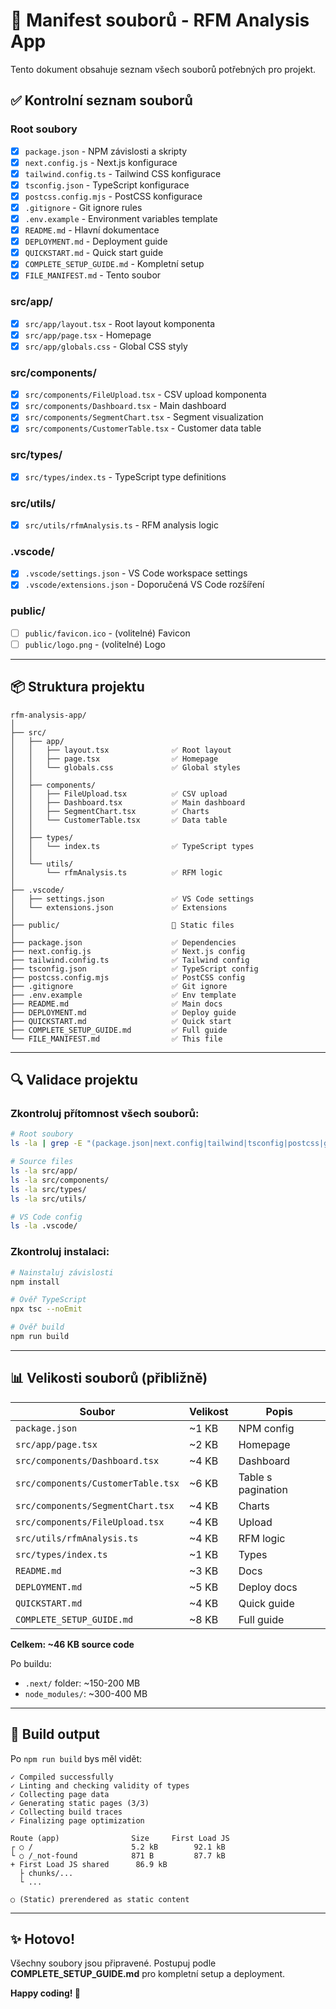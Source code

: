 # 📄 Manifest souborů - RFM Analysis App

Tento dokument obsahuje seznam všech souborů potřebných pro projekt.

## ✅ Kontrolní seznam souborů

### Root soubory

- [x] `package.json` - NPM závislosti a skripty
- [x] `next.config.js` - Next.js konfigurace
- [x] `tailwind.config.ts` - Tailwind CSS konfigurace
- [x] `tsconfig.json` - TypeScript konfigurace
- [x] `postcss.config.mjs` - PostCSS konfigurace
- [x] `.gitignore` - Git ignore rules
- [x] `.env.example` - Environment variables template
- [x] `README.md` - Hlavní dokumentace
- [x] `DEPLOYMENT.md` - Deployment guide
- [x] `QUICKSTART.md` - Quick start guide
- [x] `COMPLETE_SETUP_GUIDE.md` - Kompletní setup
- [x] `FILE_MANIFEST.md` - Tento soubor

### src/app/

- [x] `src/app/layout.tsx` - Root layout komponenta
- [x] `src/app/page.tsx` - Homepage
- [x] `src/app/globals.css` - Global CSS styly

### src/components/

- [x] `src/components/FileUpload.tsx` - CSV upload komponenta
- [x] `src/components/Dashboard.tsx` - Main dashboard
- [x] `src/components/SegmentChart.tsx` - Segment visualization
- [x] `src/components/CustomerTable.tsx` - Customer data table

### src/types/

- [x] `src/types/index.ts` - TypeScript type definitions

### src/utils/

- [x] `src/utils/rfmAnalysis.ts` - RFM analysis logic

### .vscode/

- [x] `.vscode/settings.json` - VS Code workspace settings
- [x] `.vscode/extensions.json` - Doporučená VS Code rozšíření

### public/

- [ ] `public/favicon.ico` - (volitelné) Favicon
- [ ] `public/logo.png` - (volitelné) Logo

---

## 📦 Struktura projektu

```
rfm-analysis-app/
│
├── src/
│   ├── app/
│   │   ├── layout.tsx              ✅ Root layout
│   │   ├── page.tsx                ✅ Homepage
│   │   └── globals.css             ✅ Global styles
│   │
│   ├── components/
│   │   ├── FileUpload.tsx          ✅ CSV upload
│   │   ├── Dashboard.tsx           ✅ Main dashboard
│   │   ├── SegmentChart.tsx        ✅ Charts
│   │   └── CustomerTable.tsx       ✅ Data table
│   │
│   ├── types/
│   │   └── index.ts                ✅ TypeScript types
│   │
│   └── utils/
│       └── rfmAnalysis.ts          ✅ RFM logic
│
├── .vscode/
│   ├── settings.json               ✅ VS Code settings
│   └── extensions.json             ✅ Extensions
│
├── public/                         📁 Static files
│
├── package.json                    ✅ Dependencies
├── next.config.js                  ✅ Next.js config
├── tailwind.config.ts              ✅ Tailwind config
├── tsconfig.json                   ✅ TypeScript config
├── postcss.config.mjs              ✅ PostCSS config
├── .gitignore                      ✅ Git ignore
├── .env.example                    ✅ Env template
├── README.md                       ✅ Main docs
├── DEPLOYMENT.md                   ✅ Deploy guide
├── QUICKSTART.md                   ✅ Quick start
├── COMPLETE_SETUP_GUIDE.md         ✅ Full guide
└── FILE_MANIFEST.md                ✅ This file
```

---

## 🔍 Validace projektu

### Zkontroluj přítomnost všech souborů:

```bash
# Root soubory
ls -la | grep -E "(package.json|next.config|tailwind|tsconfig|postcss|gitignore|env.example|README|DEPLOYMENT|QUICKSTART)"

# Source files
ls -la src/app/
ls -la src/components/
ls -la src/types/
ls -la src/utils/

# VS Code config
ls -la .vscode/
```

### Zkontroluj instalaci:

```bash
# Nainstaluj závislosti
npm install

# Ověř TypeScript
npx tsc --noEmit

# Ověř build
npm run build
```

---

## 📊 Velikosti souborů (přibližně)

| Soubor | Velikost | Popis |
|--------|----------|-------|
| `package.json` | ~1 KB | NPM config |
| `src/app/page.tsx` | ~2 KB | Homepage |
| `src/components/Dashboard.tsx` | ~4 KB | Dashboard |
| `src/components/CustomerTable.tsx` | ~6 KB | Table s pagination |
| `src/components/SegmentChart.tsx` | ~4 KB | Charts |
| `src/components/FileUpload.tsx` | ~4 KB | Upload |
| `src/utils/rfmAnalysis.ts` | ~4 KB | RFM logic |
| `src/types/index.ts` | ~1 KB | Types |
| `README.md` | ~3 KB | Docs |
| `DEPLOYMENT.md` | ~5 KB | Deploy docs |
| `QUICKSTART.md` | ~4 KB | Quick guide |
| `COMPLETE_SETUP_GUIDE.md` | ~8 KB | Full guide |

**Celkem: ~46 KB source code**

Po buildu:
- `.next/` folder: ~150-200 MB
- `node_modules/`: ~300-400 MB

---

## 🚀 Build output

Po `npm run build` bys měl vidět:

```
✓ Compiled successfully
✓ Linting and checking validity of types
✓ Collecting page data
✓ Generating static pages (3/3)
✓ Collecting build traces
✓ Finalizing page optimization

Route (app)                Size     First Load JS
┌ ○ /                      5.2 kB        92.1 kB
└ ○ /_not-found            871 B         87.7 kB
+ First Load JS shared      86.9 kB
  ├ chunks/...
  └ ...

○ (Static) prerendered as static content
```

---

## ✨ Hotovo!

Všechny soubory jsou připravené. Postupuj podle **COMPLETE_SETUP_GUIDE.md** pro kompletní setup a deployment.

**Happy coding! 🎉**